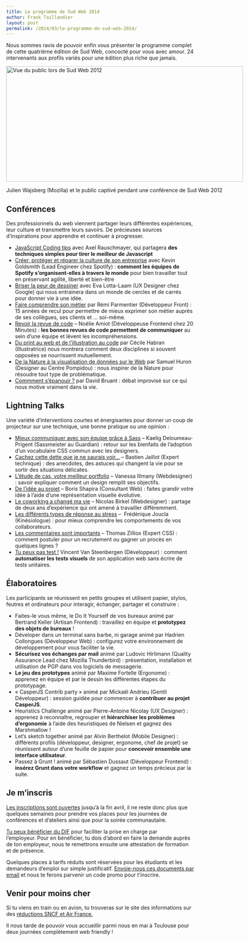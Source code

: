 ```yaml
---
title: Le programme de Sud Web 2014
author: Frank Taillandier
layout: post
permalink: /2014/03/le-programme-de-sud-web-2014/
---
```


Nous sommes ravis de pouvoir enfin vous présenter le programme complet de cette quatrième édition de Sud Web, concocté pour vous avec amour. 24 intervenants aux profils variés pour une édition plus riche que jamais.

<div id="attachment_1209" style="width: 646px" class="wp-caption aligncenter">
  <a href="http://sudweb.fr/blog/wp-content/uploads/2014/03/julienw-e1394366617108.jpg"><img class="size-single-thumbnail wp-image-1209" alt="Vue du public lors de Sud Web 2012" src="http://sudweb.fr/blog/wp-content/uploads/2014/03/julienw-636x310.jpg" width="636" height="310" /></a>

  <p class="wp-caption-text">
    Julien Wajsberg (Mozilla) et le public captivé pendant une conférence de Sud Web 2012
  </p>
</div>

## Conférences

Des professionnels du web viennent partager leurs différentes expériences, leur culture et transmettre leurs savoirs. De précieuses sources d&rsquo;inspirations pour apprendre et continuer à progresser.

  * [JavaScript Coding tips][2] avec Axel Rauschmayer, qui partagera **des techniques simples pour tirer le meilleur de Javascript**
  * [Créer, protéger et réparer la culture de son entreprise][3] avec Kevin Goldsmith (Lead Engineer chez Spotify) : **comment les équipes de Spotify s&rsquo;organisent-elles à travers le monde** pour bien travailler tout en préservant agilité, liberté et bien-être
  * [Briser la peur de dessiner][4] avec Eva Lotta-Laam (UX Designer chez Google) qui nous entrainera dans un monde de cercles et de carrés pour donner vie à une idée.
  * [Faire comprendre son métier][5] par Rémi Parmentier (Développeur Front) : 15 années de recul pour permettre de mieux exprimer son métier auprès de ses collègues, ses clients et … soi-même.
  * [Revoir la revue de code][6] &#8211; Noélie Amiot (Développeuse Frontend chez 20 Minutes) : **les bonnes revues de code permettent de communiquer** au sein d’une équipe et lèvent les incompréhensions.
  * [Du print au web et de l’illustration au code][7] par Cécile Habran (Illustratrice) nous montrera comment deux disciplines si souvent opposées se nourrissent mutuellement.
  * [De la Nature à la visualisation de données sur le Web][8] par Samuel Huron (Designer au Centre Pompidou) : nous inspirer de la Nature pour résoudre tout type de problématique.
  * [Commment s&rsquo;épanouir ?][9] par David Bruant : débat improvisé sur ce qui nous motive vraiment dans la vie.

## Lightning Talks

Une variété d&rsquo;interventions courtes et énergisantes pour donner un coup de projecteur sur une technique, une bonne pratique ou une opinion :

  * [Mieux communiquer avec son équipe grâce à Sass][10] &#8211; Kaelig Deloumeau-Prigent (Sassmeister au Guardian) : retour sur les bienfaits de l&rsquo;adoption d&rsquo;un vocabulaire CSS commun avec les designers.
  * [Cachez cette dette que je ne saurais voir&#8230;][11] &#8211; Bastien Jaillot (Expert technique) : des anecdotes, des astuces qui changent la vie pour se sortir des situations délicates.
  * [L&rsquo;étude de cas, votre meilleur portfolio][12] &#8211; Vanessa Illmany (Webdesigner) : savoir expliquer comment un design remplit ses objectifs.
  * [De l&rsquo;idée au projet][13] &#8211; Boris Shapira (Consultant Web) : faites grandir votre idée à l&rsquo;aide d&rsquo;une représentation visuelle évolutive.
  * [Le coworking a changé ma vie][14] &#8211; Nicolas Birkel (Webdesigner) : partage de deux ans d&rsquo;expérience qui ont amené à travailler différemment.
  * [Les différents types de réponse au stress][15] &#8211;  Frédérique Joucla (Kinésiologue) : pour mieux comprendre les comportements de vos collaborateurs.
  * [Les commentaires sont importants][16] &#8211; Thomas Zilliox (Expert CSS) : comment postuler pour un recrutement ou gagner un procès en quelques lignes ?
  * [Tu peux pas test !][17] Vincent Van Steenbergen (Développeur) : comment **automatiser les tests visuels** de son application web sans écrire de tests unitaires.

## Élaboratoires

Les participants se réunissent en petits groupes et utilisent papier, stylos, feutres et ordinateurs pour interagir, échanger, partager et construire :

  * Faites-le vous même, le Do It Yourself de vos bureaux animé par Bertrand Keller (Artisan Frontend) : travaillez en équipe et **prototypez des objets de bureaux** !
  * Déveloper dans un terminal sans barbe, ni garage animé par Hadrien Collongues (Développeur Web) : configurez votre environnement de développement pour vous faciliter la vie.
  * **Sécurisez vos échanges par mail** animé par Ludovic Hirlimann (Quality Assurance Lead chez Mozilla Thunderbird) : présentation, installation et utilisation de PGP dans vos logiciels de messagerie.
  * **Le jeu des prototypes** animé par Maxime Fortelle (Ergonome) : apprenez en équipe et par le dessin les différentes étapes du prototypage.
  * &laquo;&nbsp;CasperJS Contrib party&nbsp;&raquo; animé par Mickaël Andrieu (Gentil Développeur) : session guidée pour commencer à **contribuer au projet CasperJS**.
  * Heuristics Challenge animé par Pierre-Antoine Nicolay (UX Designer) : apprenez à reconnaître, regrouper et **hiérarchiser les problèmes d&rsquo;ergonomie** à l&rsquo;aide des heuristiques de Nielsen et gagnez des Marshmallow !
  * Let&rsquo;s sketch together animé par Alvin Berthelot (Mobile Designer) : différents profils (développeur, designer, ergonome, chef de projet) se réunissent autour d&rsquo;une feuille de papier pour **concevoir ensemble une interface utilisateur**.
  * Passez à Grunt ! animé par Sébastien Dussaut (Développeur Frontend) : **insérez Grunt dans votre workflow** et gagnez un temps précieux par la suite.

## Je m’inscris

[Les inscriptions sont ouvertes][18] jusqu’à la fin avril, il ne reste donc plus que quelques semaines pour prendre vos places pour les journées de conférences et d’ateliers ainsi que pour la soirée communautaire.

[Tu peux bénéficier du DIF][19] pour faciliter la prise en charge par l&rsquo;employeur. Pour en bénéficier, tu dois d’abord en faire la demande auprès de ton employeur, nous te remettrons ensuite une attestation de formation et de présence.

Quelques places à tarifs réduits sont réservées pour les étudiants et les demandeurs d&rsquo;emploi sur simple justificatif. [Envoie-nous ces documents par email][20] et nous te ferons parvenir un code promo pour t’inscrire.

## Venir pour moins cher

Si tu viens en train ou en avion, tu trouveras sur le site des informations sur des [réductions SNCF et Air France.][21]

Il nous tarde de pouvoir vous accueillir parmi nous en mai à Toulouse pour deux journées complètement web friendly !

 [1]: http://sudweb.fr/2014/orateurs.html
 [2]: https://vimeo.com/102974011
 [3]: http://vimeo.com/102774091
 [4]: http://vimeo.com/104819042
 [5]: http://vimeo.com/105428541
 [6]: http://vimeo.com/102773707
 [7]: https://vimeo.com/102964379
 [8]: http://vimeo.com/104818965
 [9]: https://vimeo.com/103403865
 [10]: http://vimeo.com/104518620
 [11]: https://vimeo.com/102966355
 [12]: http://vimeo.com/104525273
 [13]: http://vimeo.com/104818641
 [14]: http://vimeo.com/104817858
 [15]: http://vimeo.com/103404732
 [16]: http://vimeo.com/104818223
 [17]: https://vimeo.com/103391120
 [18]: http://sudweb.fr/2014/inscription.html
 [19]: http://sudweb.fr/blog/2014/02/comment-beneficier-du-dif-pour-sud-web/
 [20]: mailto:contact@sudweb.fr
 [21]: http://sudweb.fr/blog/2014/01/venir-a-toulouse-a-tout-prix-mais-surtout-a-petits-prix/
